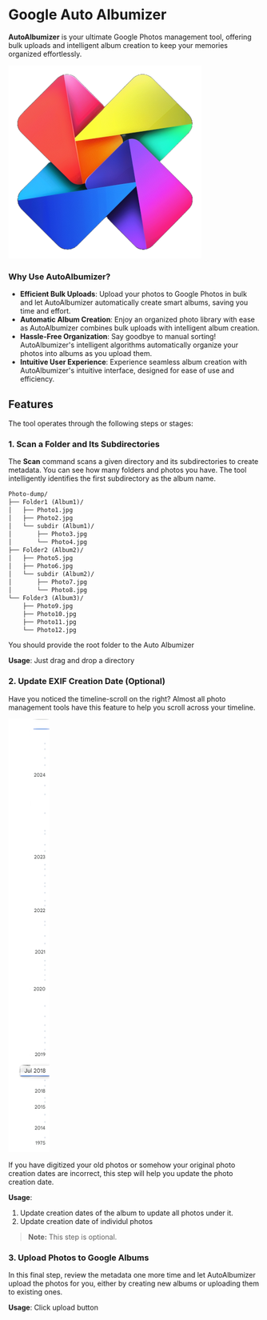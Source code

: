 # Google Auto Albumizer

**AutoAlbumizer** is your ultimate Google Photos management tool, offering bulk uploads and intelligent album creation to keep your memories organized effortlessly.

![Google Auto Albumizer](graphics/GAutoAlbumizer_logo_m.png)

### Why Use AutoAlbumizer?
- **Efficient Bulk Uploads**: Upload your photos to Google Photos in bulk and let AutoAlbumizer automatically create smart albums, saving you time and effort.
- **Automatic Album Creation**: Enjoy an organized photo library with ease as AutoAlbumizer combines bulk uploads with intelligent album creation.
- **Hassle-Free Organization**: Say goodbye to manual sorting! AutoAlbumizer's intelligent algorithms automatically organize your photos into albums as you upload them.
- **Intuitive User Experience**: Experience seamless album creation with AutoAlbumizer's intuitive interface, designed for ease of use and efficiency.

## Features

The tool operates through the following steps or stages:

### 1. Scan a Folder and Its Subdirectories

The **Scan** command scans a given directory and its subdirectories to create metadata. You can see how many folders and photos you have. The tool intelligently identifies the first subdirectory as the album name.

```
Photo-dump/
├── Folder1 (Album1)/
│   ├── Photo1.jpg
│   ├── Photo2.jpg
│   └── subdir (Album1)/
│       ├── Photo3.jpg
│       └── Photo4.jpg
├── Folder2 (Album2)/
│   ├── Photo5.jpg
│   ├── Photo6.jpg
│   └── subdir (Album2)/
│       ├── Photo7.jpg
│       └── Photo8.jpg
└── Folder3 (Album3)/
    ├── Photo9.jpg
    ├── Photo10.jpg
    ├── Photo11.jpg
    └── Photo12.jpg
```
You should provide the root folder to the Auto Albumizer

**Usage**:
Just drag and drop a directory

### 2. Update EXIF Creation Date (Optional)

Have you noticed the timeline-scroll on the right? Almost all photo management tools have this feature to help you scroll across your timeline.

![Google Photo Timeline Scroll](graphics/google-photos-timeline-scroll.png)

If you have digitized your old photos or somehow your original photo creation dates are incorrect, this step will help you update the photo creation date.

**Usage**:
1. Update creation dates of the album to update all photos under it.
2. Update creation date of individul photos

> **Note:** This step is optional.

### 3. Upload Photos to Google Albums

In this final step, review the metadata one more time and let AutoAlbumizer upload the photos for you, either by creating new albums or uploading them to existing ones.

**Usage**:
Click upload button
